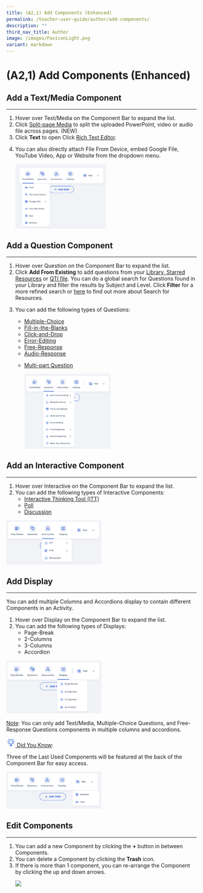 ```yaml
---
title: (A2,1) Add Components (Enhanced)
permalink: /teacher-user-guide/author/add-components/
description: ""
third_nav_title: Author
image: /images/FaviconLight.png
variant: markdown
---
```

<h1 id="add-components-enhanced-">(A2,1) Add Components (Enhanced)</h1>
<h2 id="add-a-text-media-component">Add a Text/Media Component</h2>
<hr>
<ol>
<li>Hover over Text/Media on the Component Bar to expand the list. </li>
	<li>Click <a target="_blank" href="/teacher-user-guide/author/about-rich-text-editor/">Split-page Media</a> to split the uploaded PowerPoint, video or audio file across pages. (NEW)</li>
<li>Click <strong>Text</strong> to open Click <a target="_blank" href="/teacher-user-guide/author/about-rich-text-editor/">Rich Text Editor</a>.</li>
<li><p>You can also directly attach File From Device, embed Google File, YouTube Video, App or Website from the dropdown menu. </p>
<p> <img style="width: 50%;" src="/images/2Teacher/AU-AddComponent1.png"></p>
</li>
</ol>
<h2 id="add-a-question-component">Add a Question Component</h2>
<hr>
<ol>
<li>Hover over Question on the Component Bar to expand the list. </li>
<li>Click <strong>Add From Existing</strong> to add questions from your <a target="_blank" href="/teacher-user-guide/author/add-existing-from-library-and-starred-resources/">Library, Starred Resources</a> or <a target="_blank" href="/teacher-user-guide/author/upload-question-and-test-interoperability-qti-files/">QTI file</a>. You can do a global search for Questions found in your Library and filter the results by Subject and Level. Click <strong>Filter</strong> for a more refined search or <a target="_blank" href="/teacher-user-guide/discover/search-for-resources/">here</a> to find out more about Search for Resources.</li>
<li><p>You can add the following types of Questions:</p>
<ul>
<li><a target="_blank" href="/teacher-user-guide/author/add-multiple-choice-questions/">Multiple-Choice</a></li>
<li><a target="_blank" href="/teacher-user-guide/author/add-fill-in-the-blanks-questions/">Fill-in-the-Blanks</a></li>
<li><a target="_blank" href="/teacher-user-guide/author/add-click-and-drop-questions/">Click-and-Drop</a></li>
<li><a target="_blank" href="/teacher-user-guide/author/add-error-editing-questions/">Error-Editing</a></li>
<li><a target="_blank" href="/teacher-user-guide/author/add-free-response-questions/">Free-Response</a></li>
<li><a target="_blank" href="/teacher-user-guide/author/add-audio-response-questions/">Audio-Response</a></li>
<li><p><a target="_blank" href="/teacher-user-guide/author/add-multi-part-questions/">Multi-part Question</a></p>
<p><img style="width: 50%;" src="/images/2Teacher/AU-AddComponent2.png"></p>
</li>
</ul>
</li>
</ol>
<h2 id="add-an-interactive-component">Add an Interactive Component</h2>
<hr>
<ol>
<li>Hover over Interactive on the Component Bar to expand the list.</li>
<li>You can add the following types of Interactive Components:<ul>
<li><a target="_blank" href="/teacher-user-guide/collaborate/add-an-interactive-thinking-tool/">Interactive Thinking Tool (ITT)</a></li>
<li><a target="_blank" href="/teacher-user-guide/collaborate/add-a-poll2">Poll</a></li>
<li><a target="_blank" href="/teacher-user-guide/collaborate/add-a-discussion/">Discussion</a></li>
</ul>
</li>
</ol>
<p><img style="width: 50%;" src="/images/2Teacher/AU-AddComponent3.png"></p>
<h2 id="-add-display-">Add Display</h2>
<hr>
<p>You can add multiple Columns and Accordions display to contain different Components in an Activity.</p>
<ol>
<li>Hover over Display on the Component Bar to expand the list.</li>
<li>You can add the following types of Displays:<ul>
<li>Page-Break</li>
<li>2-Columns</li>
<li>3-Columns</li>
<li>Accordion</li>
</ul>
</li>
</ol>
<p><img style="width: 50%;" src="/images/2Teacher/AU-AddComponent4.png"></p>
<p><u>Note</u>: You can only add Text/Media, Multiple-Choice Questions, and Free-Response Questions components in multiple columns and accordions.</p>
<u><img style="width:1.5rem; display: inline;" src="/images/Icons/Bulb32.svg"> Did You Know</u>:
<p>Three of the Last Used Components will be featured at the back of the Component Bar for easy access.</p>
<img style="width: 50%;" src="/images/2Teacher/AU-AddComponent5.png">
<p></p>
	<h2 id="-edit-components-">Edit Components</h2>
<hr><ol>
<p></p><li>You can add a new Component by clicking the <b>+</b> button in between Components.</li>
	<li>You can delete a Component by clicking the <b>Trash</b> icon.</li>
<li>If there is more than 1 component, you can re-arrange the Component by clicking the up and down arrows.</li>
	<p><img style="width: 50%;" src="/images/2Teacher/AU-AddComponent6.png"></p></ol>